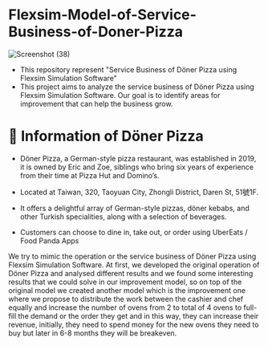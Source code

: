 # Flexsim-Model-of-Service-Business-of-Doner-Pizza

![Screenshot (38)](https://github.com/Sanju-Kumar-Giri/Flexsim-Model-of-Service-Business-of-Doner-Pizza/assets/77228006/924f69b6-ea0f-4077-a5d0-c9f5e53ce1a9)

* This repository represent "Service Business of Döner Pizza using Flexsim Simulation Software"
* This project aims to analyze the service business of Döner Pizza using Flexsim Simulation Software. Our goal is to identify areas for improvement that can help the business grow.

# 📝 Information of Döner Pizza

* Döner Pizza, a German-style pizza restaurant, was established in 2019, it is owned by Eric and Zoe, siblings who bring six years of experience from their time at Pizza Hut and Domino’s.
  
* Located at Taiwan, 320, Taoyuan City, Zhongli District, Daren St, 51號1F.

* It offers a delightful array of German-style pizzas, döner kebabs, and other Turkish specialities, along with a selection of beverages.

* Customers can choose to dine in, take out, or order using UberEats / Food Panda Apps 


We try to mimic the operation or the service business of Döner Pizza using Flexsim Simulation Software. At first, we developed the original operation of Döner Pizza and analysed different results and we found some interesting results that we could solve in our improvement model, so on top of the original model we created another model which is the improvement one where we propose to distribute the work between the cashier and chef equally and increase the number of ovens from 2 to total of 4 ovens to full-fill the demand or the order they get and in this way, they can increase their revenue, initially, they need to spend money for the new ovens they need to buy but later in 6-8 months they will be breakeven.
